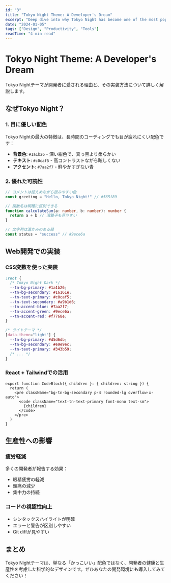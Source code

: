 ```yaml
---
id: "3"
title: "Tokyo Night Theme: A Developer's Dream"
excerpt: "Deep dive into why Tokyo Night has become one of the most popular color themes among developers."
date: "2024-01-05"
tags: ["Design", "Productivity", "Tools"]
readTime: "4 min read"
---
```


# Tokyo Night Theme: A Developer's Dream

Tokyo Nightテーマが開発者に愛される理由と、その実装方法について詳しく解説します。

## なぜTokyo Night？

### 1. 目に優しい配色

Tokyo Nightの最大の特徴は、長時間のコーディングでも目が疲れにくい配色です：

- **背景色**: `#1a1b26` - 深い紺色で、真っ黒より柔らかい
- **テキスト**: `#c0caf5` - 高コントラストながら眩しくない
- **アクセント**: `#7aa2f7` - 鮮やかすぎない青

### 2. 優れた可読性

```typescript
// コメントは控えめながら読みやすい色
const greeting = "Hello, Tokyo Night!" // #565f89

// 関数名は明確に区別できる
function calculateSum(a: number, b: number): number {
  return a + b // 演算子も見やすい
}

// 文字列は温かみのある緑
const status = "success" // #9ece6a
```

## Web開発での実装

### CSS変数を使った実装

```css
:root {
  /* Tokyo Night Dark */
  --tn-bg-primary: #1a1b26;
  --tn-bg-secondary: #16161e;
  --tn-text-primary: #c0caf5;
  --tn-text-secondary: #a9b1d6;
  --tn-accent-blue: #7aa2f7;
  --tn-accent-green: #9ece6a;
  --tn-accent-red: #f7768e;
}

/* ライトテーマ */
[data-theme="light"] {
  --tn-bg-primary: #d5d6db;
  --tn-bg-secondary: #e9e9ec;
  --tn-text-primary: #343b59;
  /* ... */
}
```

### React + Tailwindでの活用

```tsx
export function CodeBlock({ children }: { children: string }) {
  return (
    <pre className="bg-tn-bg-secondary p-4 rounded-lg overflow-x-auto">
      <code className="text-tn-text-primary font-mono text-sm">
        {children}
      </code>
    </pre>
  )
}
```

## 生産性への影響

### 疲労軽減

多くの開発者が報告する効果：
- 眼精疲労の軽減
- 頭痛の減少
- 集中力の持続

### コードの視認性向上

- シンタックスハイライトが明確
- エラーと警告が区別しやすい
- Git diffが見やすい

## まとめ

Tokyo Nightテーマは、単なる「かっこいい」配色ではなく、開発者の健康と生産性を考慮した科学的なデザインです。ぜひあなたの開発環境にも導入してみてください！